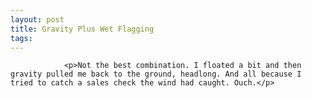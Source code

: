 ```yaml
---
layout: post
title: Gravity Plus Wet Flagging
tags:
---
```



                <p>Not the best combination. I floated a bit and then gravity pulled me back to the ground, headlong. And all because I tried to catch a sales check the wind had caught. Ouch.</p>
